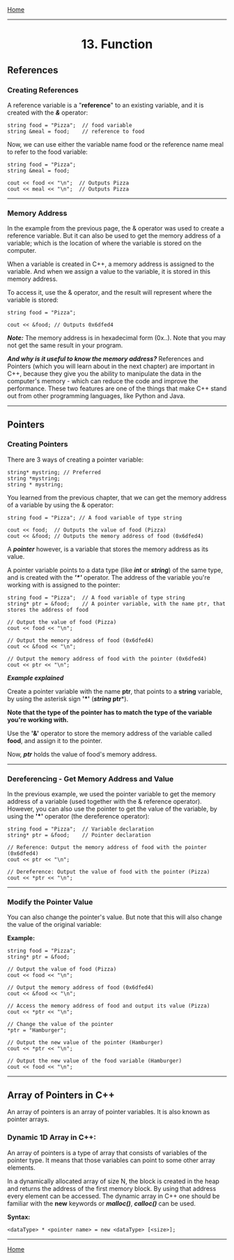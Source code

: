 <div style="display: flex; justify-content: space-between">
<a href="../C++.md">Home</a>
</div>

<hr/>

<h1 style = "text-align:center">13. Function</h1>


## References

### Creating References
A reference variable is a "**reference**" to an existing variable, and it is created with the ***&*** operator:

```
string food = "Pizza";  // food variable
string &meal = food;    // reference to food
```
Now, we can use either the variable name food or the reference name meal to refer to the food variable:

```
string food = "Pizza";
string &meal = food;

cout << food << "\n";  // Outputs Pizza
cout << meal << "\n";  // Outputs Pizza
```
<hr/>

### Memory Address
In the example from the previous page, the & operator was used to create a reference variable. But it can also be used to get the memory address of a variable; which is the location of where the variable is stored on the computer.

When a variable is created in C++, a memory address is assigned to the variable. And when we assign a value to the variable, it is stored in this memory address.

To access it, use the & operator, and the result will represent where the variable is stored:
```
string food = "Pizza";

cout << &food; // Outputs 0x6dfed4
```

***Note:*** The memory address is in hexadecimal form (0x..). Note that you may not get the same result in your program.

***And why is it useful to know the memory address?***
References and Pointers (which you will learn about in the next chapter) are important in C++, because they give you the ability to manipulate the data in the computer's memory - which can reduce the code and improve the performance.
These two features are one of the things that make C++ stand out from other programming languages, like Python and Java.

<hr/>

## Pointers

### Creating Pointers

There are 3 ways of creating a pointer variable:
```
string* mystring; // Preferred
string *mystring;
string * mystring;
```

You learned from the previous chapter, that we can get the memory address of a variable by using the & operator:
```
string food = "Pizza"; // A food variable of type string

cout << food;  // Outputs the value of food (Pizza)
cout << &food; // Outputs the memory address of food (0x6dfed4)
```
A ***pointer*** however, is a variable that stores the memory address as its value.

A pointer variable points to a data type (like ***int*** or ***string***) of the same type, and is created with the ***'\*'*** operator. The address of the variable you're working with is assigned to the pointer:

```
string food = "Pizza";  // A food variable of type string
string* ptr = &food;    // A pointer variable, with the name ptr, that stores the address of food

// Output the value of food (Pizza)
cout << food << "\n";

// Output the memory address of food (0x6dfed4)
cout << &food << "\n";

// Output the memory address of food with the pointer (0x6dfed4)
cout << ptr << "\n";
```
***Example explained***

Create a pointer variable with the name **ptr**, that points to a **string** variable, by using the asterisk sign **'\*'** (***string* ptr***). 

**Note that the type of the pointer has to match the type of the variable you're working with.**

Use the **'&'** operator to store the memory address of the variable called **food**, and assign it to the pointer.

Now, ***ptr*** holds the value of food's memory address.

<hr/>

### Dereferencing - Get Memory Address and Value

In the previous example, we used the pointer variable to get the memory address of a variable (used together with the & reference operator). However, you can also use the pointer to get the value of the variable, by using the **'\*'** operator (the dereference operator):

```
string food = "Pizza";  // Variable declaration
string* ptr = &food;    // Pointer declaration

// Reference: Output the memory address of food with the pointer (0x6dfed4)
cout << ptr << "\n";

// Dereference: Output the value of food with the pointer (Pizza)
cout << *ptr << "\n";
```

<hr/>

### Modify the Pointer Value

You can also change the pointer's value. But note that this will also change the value of the original variable:

**Example:**
```
string food = "Pizza";
string* ptr = &food;

// Output the value of food (Pizza)
cout << food << "\n";

// Output the memory address of food (0x6dfed4)
cout << &food << "\n";

// Access the memory address of food and output its value (Pizza)
cout << *ptr << "\n";

// Change the value of the pointer
*ptr = "Hamburger";

// Output the new value of the pointer (Hamburger)
cout << *ptr << "\n";

// Output the new value of the food variable (Hamburger)
cout << food << "\n";
```

<hr/>

## Array of Pointers in C++

An array of pointers is an array of pointer variables. It is also known as pointer arrays.

### Dynamic 1D Array in C++:

An array of pointers is a type of array that consists of variables of the pointer type. It means that those variables can point to some other array elements.

In a dynamically allocated array of size N, the block is created in the heap and returns the address of the first memory block. By using that address every element can be accessed. The dynamic array in C++ one should be familiar with the **new** keywords or ***malloc()***, ***calloc()*** can be used.

**Syntax:**
```
<dataType> * <pointer name> = new <dataType> [<size>];
```



<hr/>
<div style="display: flex; justify-content: space-between">
<a href="../C++.md">Home</a>
</div>
